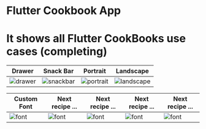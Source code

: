 

# Flutter Cookbook App

# It shows all Flutter CookBooks use cases (completing)

Drawer  | Snack Bar | Portrait | Landscape 
------------- | -------------  | -------------  | -------------  |
![drawer](https://user-images.githubusercontent.com/50651962/115839242-b1e62400-a42f-11eb-9666-f41b531fd433.png)|![snackbar](https://user-images.githubusercontent.com/50651962/115839202-a8f55280-a42f-11eb-8e15-963329a049e7.png)|![portrait](https://user-images.githubusercontent.com/50651962/115839395-db06b480-a42f-11eb-9fca-6980f7342e63.png)|![landscape](https://user-images.githubusercontent.com/50651962/115839406-de9a3b80-a42f-11eb-8449-6825f89c5626.png)|


Custom Font  | Next recipe ... | Next recipe ... | Next recipe ... | Next recipe ... |  
------------- | -------------  | -------------  | -------------  | -------------  |
![font](https://user-images.githubusercontent.com/50651962/115844690-53bc3f80-a435-11eb-8094-9058c761c57a.png) | ![font](https://user-images.githubusercontent.com/50651962/115844690-53bc3f80-a435-11eb-8094-9058c761c57a.png)|![font](https://user-images.githubusercontent.com/50651962/115844690-53bc3f80-a435-11eb-8094-9058c761c57a.png)  | ![font](https://user-images.githubusercontent.com/50651962/115844690-53bc3f80-a435-11eb-8094-9058c761c57a.png) | ![font](https://user-images.githubusercontent.com/50651962/115844690-53bc3f80-a435-11eb-8094-9058c761c57a.png)


